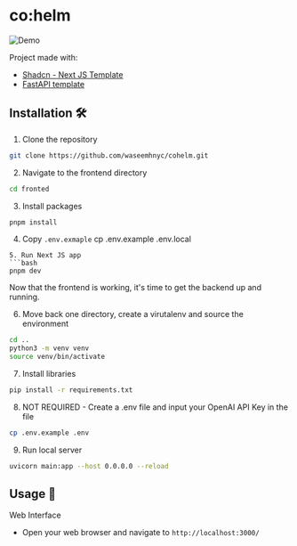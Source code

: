 # co:helm

![Demo](demo.gif)

Project made with:
- [<a href="https://github.com/shadcn/next-template">Shadcn - Next JS Template</a>](https://github.com/shadcn/next-template)
- [<a href="https://github.com/waseemhnyc/fastapi-openai-render">FastAPI template</a>](https://github.com/waseemhnyc/fastapi-openai-render)

## Installation 🛠️

1. Clone the repository
```bash
git clone https://github.com/waseemhnyc/cohelm.git
```
2. Navigate to the frontend directory
```bash
cd fronted
```
3. Install packages
```bash
pnpm install
```
4. Copy `.env.exmaple`
cp .env.example .env.local
```
5. Run Next JS app
```bash
pnpm dev
```

Now that the frontend is working, it's time to get the backend up and running.

6. Move back one directory, create a virutalenv and source the environment

```bash
cd ..
python3 -m venv venv
source venv/bin/activate
```

7. Install libraries

```bash
pip install -r requirements.txt
```

8. NOT REQUIRED - Create a .env file and input your OpenAI API Key in the file

```bash
cp .env.example .env
```

9. Run local server
```bash
uvicorn main:app --host 0.0.0.0 --reload
```

## Usage 🎉

Web Interface
- Open your web browser and navigate to `http://localhost:3000/`
